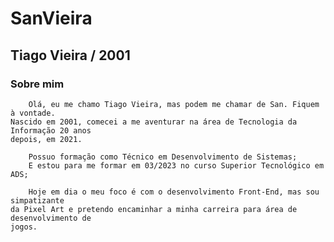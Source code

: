 # SanVieira

## Tiago Vieira / 2001

### Sobre mim 
        Olá, eu me chamo Tiago Vieira, mas podem me chamar de San. Fiquem à vontade. 
    Nascido em 2001, comecei a me aventurar na área de Tecnologia da Informação 20 anos
    depois, em 2021.

        Possuo formação como Técnico em Desenvolvimento de Sistemas;
        E estou para me formar em 03/2023 no curso Superior Tecnológico em ADS;

        Hoje em dia o meu foco é com o desenvolvimento Front-End, mas sou simpatizante
    da Pixel Art e pretendo encaminhar a minha carreira para área de desenvolvimento de
    jogos.
    
